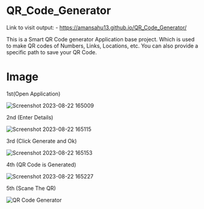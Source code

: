 # QR_Code_Generator

Link to visit output: - https://amansahu13.github.io/QR_Code_Generator/

This is a Smart QR Code generator Application base project. Which is used to make QR codes of Numbers, Links, Locations, etc. You can also provide a specific path to save your QR Code.

# Image
1st(Open Application)

![Screenshot 2023-08-22 165009](https://github.com/AmanSahu13/QR_Code_Generator/assets/115894704/6c920acb-3157-4988-8726-ec346a9f22fa)

2nd (Enter Details)

![Screenshot 2023-08-22 165115](https://github.com/AmanSahu13/QR_Code_Generator/assets/115894704/da6789b7-8bc8-4a2c-91b3-2f7ce3e0cf68)

3rd (Click Generate and Ok)

![Screenshot 2023-08-22 165153](https://github.com/AmanSahu13/QR_Code_Generator/assets/115894704/7095dd5b-bdd0-4e3f-a75e-dd6ebc0fc1a0)

4th (QR Code is Generated)

![Screenshot 2023-08-22 165227](https://github.com/AmanSahu13/QR_Code_Generator/assets/115894704/a5ff3e79-36dd-4f8f-a1b6-0de84303da6f) 

5th (Scane The QR)

![QR Code Generator](https://github.com/AmanSahu13/QR_Code_Generator/assets/115894704/879c7026-be6a-4143-9d48-41d33240b208)
